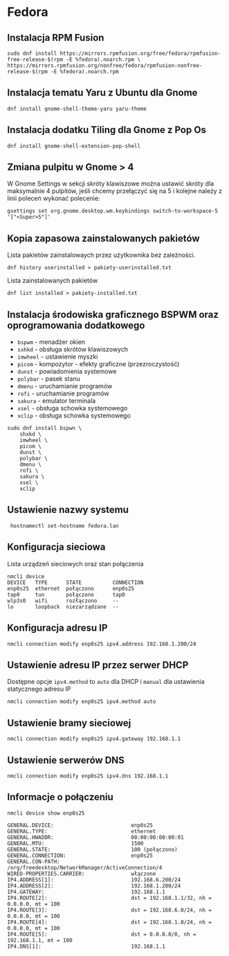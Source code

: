 # Fedora

## Instalacja RPM Fusion

```
sudo dnf install https://mirrors.rpmfusion.org/free/fedora/rpmfusion-free-release-$(rpm -E %fedora).noarch.rpm \
https://mirrors.rpmfusion.org/nonfree/fedora/rpmfusion-nonfree-release-$(rpm -E %fedora).noarch.rpm
```

## Instalacja tematu Yaru z Ubuntu dla Gnome

```
dnf install gnome-shell-theme-yaru yaru-theme
```

## Instalacja dodatku Tiling dla Gnome z Pop Os

```
dnf install gnome-shell-extension-pop-shell
```

## Zmiana pulpitu w Gnome > 4

W Gnome Settings w sekcji skróty klawiszowe można ustawić skróty dla
maksymalnie 4 pulpitów, jeśli chcemy przełączyć się na 5 i kolejne
należy z linii poleceń wykonać polecenie:

```
gsettings set org.gnome.desktop.wm.keybindings switch-to-workspace-5 '["<Super>5"]'
```

## Kopia zapasowa zainstalowanych pakietów

Lista pakietów zainstalowaych przez użytkownika bez zależności.
```
dnf history userinstalled > pakiety-userinstalled.txt
```

Lista zainstalowanych pakietów
```
dnf list installed > pakiety-installed.txt
```

## Instalacja środowiska graficznego BSPWM oraz oprogramowania dodatkowego

- `bspwm` - menadżer okien
- `sxhkd` - obsługa skrótów klawiszowych
- `imwheel` - ustawienie myszki
- `picom` - kompozytor - efekty graficzne (przezroczystość)
- `dunst` - powiadomienia systemowe
- `polybar` - pasek stanu
- `dmenu` - uruchamianie programów
- `rofi` - uruchamianie programów
- `sakura` - emulator terminala
- `xsel` - obsługa schowka systemowego
- `xclip` - obsługa schowka systemowego

```
sudo dnf install bspwn \
    shxkd \
    imwheel \
    picom \
    dunst \
    polybar \
    dmenu \
    rofi \
    sakura \
    xsel \
    xclip
```

## Ustawienie nazwy systemu

```
 hostnamectl set-hostname fedora.lan
```

## Konfiguracja sieciowa

Lista urządzeń sieciowych oraz stan połączenia
```
nmcli device
DEVICE   TYPE      STATE          CONNECTION 
enp0s25  ethernet  połączono      enp0s25    
tap0     tun       połączono      tap0       
wlp3s0   wifi      rozłączono     --         
lo       loopback  niezarządzane  --         
```

## Konfiguracja adresu IP

```
nmcli connection modify enp0s25 ipv4.address 192.168.1.200/24
```

## Ustawienie adresu IP przez serwer DHCP

Dostępne opcje `ipv4.method` to `auto` dla DHCP i `manual` dla ustawienia
statycznego adresu IP

```
nmcli connection modify enp0s25 ipv4.method auto
```

## Ustawienie bramy sieciowej

```
nmcli connection modify enp0s25 ipv4.gateway 192.168.1.1
```

## Ustawienie serwerów DNS

```
nmcli connection modify enp0s25 ipv4.dns 192.168.1.1
```

## Informacje o połączeniu

```
nmcli device show enp0s25

GENERAL.DEVICE:                         enp0s25
GENERAL.TYPE:                           ethernet
GENERAL.HWADDR:                         00:00:00:00:00:01
GENERAL.MTU:                            1500
GENERAL.STATE:                          100 (połączono)
GENERAL.CONNECTION:                     enp0s25
GENERAL.CON-PATH:                       /org/freedesktop/NetworkManager/ActiveConnection/4
WIRED-PROPERTIES.CARRIER:               włączone
IP4.ADDRESS[1]:                         192.168.6.200/24
IP4.ADDRESS[2]:                         192.168.1.200/24
IP4.GATEWAY:                            192.168.1.1
IP4.ROUTE[2]:                           dst = 192.168.1.1/32, nh = 0.0.0.0, mt = 100
IP4.ROUTE[3]:                           dst = 192.168.6.0/24, nh = 0.0.0.0, mt = 100
IP4.ROUTE[4]:                           dst = 192.168.1.0/24, nh = 0.0.0.0, mt = 100
IP4.ROUTE[5]:                           dst = 0.0.0.0/0, nh = 192.168.1.1, mt = 100
IP4.DNS[1]:                             192.168.1.1
```
